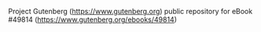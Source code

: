 Project Gutenberg (https://www.gutenberg.org) public repository for eBook #49814 (https://www.gutenberg.org/ebooks/49814)
